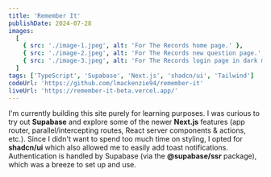 ```yaml
---
title: 'Remember It'
publishDate: 2024-07-28
images:
  [
    { src: './image-1.jpeg', alt: 'For The Records home page.' },
    { src: './image-2.jpeg', alt: 'For The Records new question page.' },
    { src: './image-3.jpeg', alt: 'For The Records login page in dark mode.' }
  ]
tags: ['TypeScript', 'Supabase', 'Next.js', 'shadcn/ui', 'Tailwind']
codeUrl: 'https://github.com/lmackenzie94/remember-it'
liveUrl: 'https://remember-it-beta.vercel.app/'
---
```


I'm currently building this site purely for learning purposes. I was curious to try out **Supabase** and explore some of the newer **Next.js** features (app router, parallel/intercepting routes, React server components & actions, etc.). Since I didn't want to spend too much time on styling, I opted for **shadcn/ui** which also allowed me to easily add toast notifications. Authentication is handled by Supabase (via the **@supabase/ssr** package), which was a breeze to set up and use.
